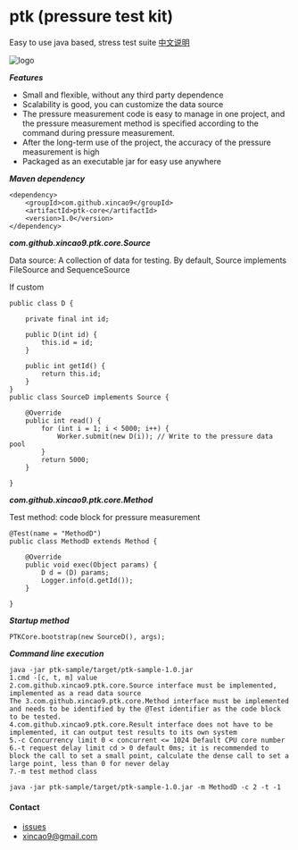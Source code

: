 # ptk (pressure test kit)
Easy to use java based, stress test suite [中文说明](https://github.com/xincao9/ptk/wiki/%E4%B8%AD%E6%96%87%E4%BD%BF%E7%94%A8%E8%AF%B4%E6%98%8E)

![logo](https://github.com/xincao9/ptk/blob/master/logo.png)

**_Features_**

* Small and flexible, without any third party dependence
* Scalability is good, you can customize the data source
* The pressure measurement code is easy to manage in one project, and the pressure measurement method is specified according to the command during pressure measurement.
* After the long-term use of the project, the accuracy of the pressure measurement is high
* Packaged as an executable jar for easy use anywhere

**_Maven dependency_**

```
<dependency>
    <groupId>com.github.xincao9</groupId>
    <artifactId>ptk-core</artifactId>
    <version>1.0</version>
</dependency>
```
**_com.github.xincao9.ptk.core.Source_**

Data source: A collection of data for testing. By default, Source implements FileSource and SequenceSource

If custom

```
public class D {

    private final int id;

    public D(int id) {
        this.id = id;
    }

    public int getId() {
        return this.id;
    }
}
public class SourceD implements Source {

    @Override
    public int read() {
        for (int i = 1; i < 5000; i++) {
            Worker.submit(new D(i)); // Write to the pressure data pool
        }
        return 5000;
    }

}
```

**_com.github.xincao9.ptk.core.Method_**

Test method: code block for pressure measurement

```
@Test(name = "MethodD")
public class MethodD extends Method {

    @Override
    public void exec(Object params) {
        D d = (D) params;
        Logger.info(d.getId());
    }

}
```

**_Startup method_**

```
PTKCore.bootstrap(new SourceD(), args);
```

**_Command line execution_**

```
java -jar ptk-sample/target/ptk-sample-1.0.jar
1.cmd -[c, t, m] value
2.com.github.xincao9.ptk.core.Source interface must be implemented, implemented as a read data source
The 3.com.github.xincao9.ptk.core.Method interface must be implemented and needs to be identified by the @Test identifier as the code block to be tested.
4.com.github.xincao9.ptk.core.Result interface does not have to be implemented, it can output test results to its own system
5.-c Concurrency limit 0 < concurrent <= 1024 Default CPU core number
6.-t request delay limit cd > 0 default 0ms; it is recommended to block the call to set a small point, calculate the dense call to set a large point, less than 0 for never delay
7.-m test method class

java -jar ptk-sample/target/ptk-sample-1.0.jar -m MethodD -c 2 -t -1
```


#### Contact

* [issues](https://github.com/xincao9/ptk/issues)
* xincao9@gmail.com
